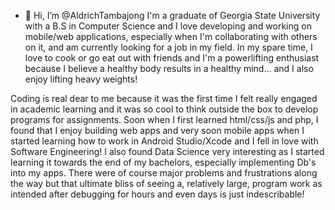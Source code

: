 - 👋 Hi, I’m @AldrichTambajong
I'm a graduate of Georgia State University with a B.S in Computer Science and I love developing and working on mobile/web applications, especially when I'm collaborating with others on it, and am currently looking for a job in my field. In my spare time, I love to cook or go eat out with friends and I'm a powerlifting enthusiast because I believe a healthy body results in a healthy mind... and I also enjoy lifting heavy weights! 

Coding is real dear to me because it was the first time I felt really engaged in academic learning and it was so cool to think outside the box to develop programs for assignments. Soon when I first learned html/css/js and php, I found that I enjoy building web apps and very soon mobile apps when I started learning how to work in Android Studio/Xcode and I fell in love with Software Engineering! I also found Data Science very interesting as I started learning it towards the end of my bachelors, especially implementing Db's into my apps. There were of course major problems and frustrations along the way but that ultimate bliss of seeing a, relatively large, program work as intended after debugging for hours and even days is just indescribable!

<!---
AldrichTambajong/AldrichTambajong is a ✨ special ✨ repository because its `README.md` (this file) appears on your GitHub profile.
You can click the Preview link to take a look at your changes.
--->
